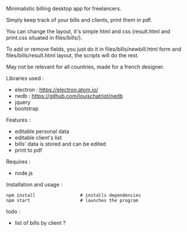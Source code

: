 
Minimalistic billing desktop app for freelancers.

Simply keep track of your bills and clients, print them in pdf.

You can change the layout, it's simple html and css (result.html and print.css situated in files/bills/).

To add or remove fields, you just do it in files/bills/newbill.html form and files/bills/result.html layout, the scripts will do the rest.

May not be relevant for all countries, made for a french designer.


Libraries used :
- electron : https://electron.atom.io/
- nedb : https://github.com/louischatriot/nedb
- jquery
- bootstrap

Features :
- editable personal data
- editable client's list
- bills' data is stored and can be edited
- print to pdf

Requires :
- node.js

Installation and usage :

```
npm install                 # installs dependencies
npm start                   # launches the program
```


todo :
- list of bills by client ?
